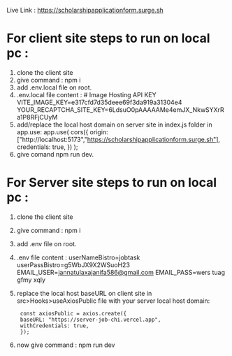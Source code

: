 Live Link : https://scholarshipapplicationform.surge.sh


# For client site steps to run on local pc :
1. clone the client site
2. give command : npm i
3. add .env.local file on root.
4. .env.local file content :
          # Image Hosting API KEY
            VITE_IMAGE_KEY=e317cfd7d35deee69f3da919a31304e4
            YOUR_RECAPTCHA_SITE_KEY=6LdsuO0pAAAAAMe4emJX_NkwSYXrRa1P8RFjCUyM
5. add/replace the local host domain on server site in index.js folder in app.use:
        app.use(
                cors({
                    origin:["http://localhost:5173","https://scholarshipapplicationform.surge.sh"],
                    credentials: true,
                })
                );
6. give comand npm run dev.


# For Server site steps to run on local pc :

1. clone the client site
2. give command : npm i
3. add .env file on root.
4. .env file content :
        userNameBistro=jobtask
        userPassBistro=g5WbJX9X2WSuoH23
        EMAIL_USER=jannatulaxajanifa586@gmail.com
        EMAIL_PASS=wers tuag gfmy xqly

5. replace the local host baseURL on client site in src>Hooks>useAxiosPublic file with your server local host domain:

        const axiosPublic = axios.create({
        baseURL: "https://server-job-chi.vercel.app",
        withCredentials: true,
        });
6. now give command : npm run dev 


